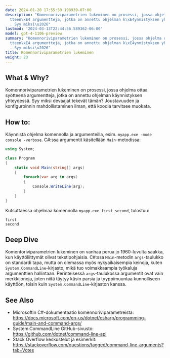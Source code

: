 ```yaml
---
date: 2024-01-20 17:55:50.198939-07:00
description: "Komennoriviparametrien lukeminen on prosessi, jossa ohjelma ottaa sy\xF6\
  tteen\xE4 argumentteja, jotka on annettu ohjelman k\xE4ynnistyksen yhteydess\xE4\
  . Syy miksi\u2026"
lastmod: '2024-03-13T22:44:56.589362-06:00'
model: gpt-4-1106-preview
summary: "Komennoriviparametrien lukeminen on prosessi, jossa ohjelma ottaa sy\xF6\
  tteen\xE4 argumentteja, jotka on annettu ohjelman k\xE4ynnistyksen yhteydess\xE4\
  . Syy miksi\u2026"
title: Komennoriviparametrien lukeminen
weight: 23
---
```


## What & Why?
Komennoriviparametrien lukeminen on prosessi, jossa ohjelma ottaa syötteenä argumentteja, jotka on annettu ohjelman käynnistyksen yhteydessä. Syy miksi devaajat tekevät tämän? Joustavuuden ja konfiguroinnin mahdollistaminen ilman, että koodia tarvitsee muokata.

## How to:
Käynnistä ohjelma komennolla ja argumenteilla, esim. `myapp.exe -mode console -verbose`. C#:ssa argumentit käsitellään `Main`-metodissa:

```C#
using System;

class Program
{
    static void Main(string[] args)
    {
        foreach(var arg in args)
        {
            Console.WriteLine(arg);
        }
    }
}
```

Kutsuttaessa ohjelmaa komennolla `myapp.exe first second`, tulostuu:

```
first
second
```

## Deep Dive
Komentoriviparametrien lukeminen on vanhaa perua jo 1960-luvulta saakka, kun käyttöliittymät olivat tekstipohjaisia. C#:ssa `Main`-metodin `args`-taulukko on standardi tapa, mutta on olemassa myös nykyaikaisempia keinoja, kuten `System.CommandLine`-kirjasto, mikä tuo voimakkaampia työkaluja argumenttien hallintaan. Perinteisessä `args`-taulukossa argumentit ovat vain merkkijonoja, joten niitä täytyy käsin parsia ja tyyppimuuntaa kunnolliseen käyttöön, toisin kuin `System.CommandLine`-kirjaston kanssa.

## See Also
- Microsoftin C#-dokumentaatio komennoriviparametreista: https://docs.microsoft.com/en-us/dotnet/csharp/programming-guide/main-and-command-args/
- System.CommandLine GitHub-sivusto: https://github.com/dotnet/command-line-api
- Stack Overflow keskustelut ja esimerkit: https://stackoverflow.com/questions/tagged/command-line-arguments?tab=Votes
